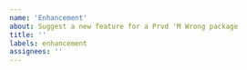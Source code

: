 ```yaml
---
name: 'Enhancement'
about: Suggest a new feature for a Prvd 'M Wrong package
title: ''
labels: enhancement
assignees: ''
---
```

